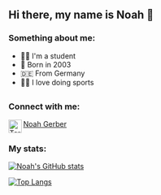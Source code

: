 ## Hi there, my name is Noah 👋

### Something about me:

- 👨‍🎓 I'm a student
- 🎂 Born in 2003
- 🇩🇪 From Germany
- 🏋️‍♂️ I love doing sports

##

### Connect with me:

<a href="https://linktr.ee/noahgerber"><img align="left" alt="Terminal" width="26px" src="https://user-images.githubusercontent.com/29517317/105775335-ab313900-5f34-11eb-8ef8-0bfbc1563829.png"/>Noah Gerber</a>

##

### My stats:

[![Noah's GitHub stats](https://github-readme-stats.vercel.app/api?username=gerbernoah&count_private=true&show_icons=true&theme=onedark)](https://github.com/gerbernoah/github-readme-stats)

<!--    wakatime premium needed
[![Noah's wakatime stats](https://github-readme-stats.vercel.app/api/wakatime?username=hallojuhu&theme=onedark&langs_count=10)](https://github.com/gerbernoah/github-readme-stats)
-->

[![Top Langs](https://github-readme-stats.vercel.app/api/top-langs/?username=gerbernoah&count_private=true&show_icons=true&theme=onedark&layout=compact)](https://github.com/gerbernoah/github-readme-stats)
